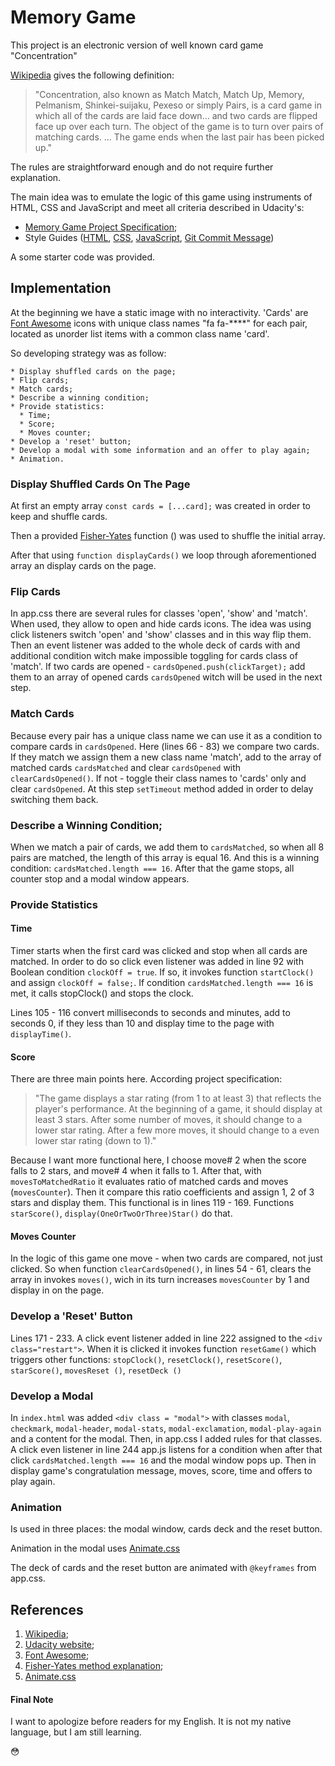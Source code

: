 # Memory Game

This project is an electronic version of well known card game "Concentration"

[Wikipedia](https://en.wikipedia.org/wiki/Concentration_(card_game)) gives the following definition:

>"Concentration, also known as Match Match, Match Up, Memory, Pelmanism, Shinkei-suijaku, Pexeso or simply Pairs, is a card game in which all of the cards are laid face down... and two cards are flipped face up over each turn. The object of the game is to turn over pairs of matching cards. ... The game ends when the last pair has been picked up."

The rules are straightforward enough and do not require further explanation.

The main idea was to emulate the logic of this game using instruments of HTML, CSS and JavaScript and meet all criteria described in Udacity's:
  - [Memory Game Project Specification](https://review.udacity.com/#!/rubrics/591/view);
  - Style Guides ([HTML](http://udacity.github.io/frontend-nanodegree-styleguide/index.html), [CSS](http://udacity.github.io/frontend-nanodegree-styleguide/css.html), [JavaScript](http://udacity.github.io/frontend-nanodegree-styleguide/javascript.html), [Git Commit Message](https://udacity.github.io/git-styleguide/))

A some starter code was provided.

## Implementation

At the beginning we have a static image with no interactivity. 'Cards' are [Font Awesome](https://fontawesome.com/icons?from=io) icons with unique class names "fa fa-****" for each pair, located as unorder list items with a common class name 'card'.

So developing strategy was as follow:

    * Display shuffled cards on the page;
    * Flip cards;
    * Match cards;
    * Describe a winning condition;
    * Provide statistics:
      * Time;
      * Score;
      * Moves counter;
    * Develop a 'reset' button;
    * Develop a modal with some information and an offer to play again;
    * Animation.


###  Display Shuffled Cards On The Page

At first an empty array `const cards = [...card];` was created in order to keep and shuffle cards.

Then a provided [Fisher-Yates](https://www.youtube.com/watch?v=tLxBwSL3lPQ) function () was used to shuffle the initial array.

After that using  `function displayCards()` we loop through aforementioned array an display cards on the page.


### Flip Cards

In app.css there are several rules for classes 'open', 'show' and 'match'. When used, they allow to open and hide cards icons. The idea was using click listeners switch 'open' and 'show' classes and in this way flip them. Then an event listener was added to the whole deck of cards with and additional condition witch make impossible toggling for cards class of 'match'. If two cards are opened - `cardsOpened.push(clickTarget);` add them to an array of opened cards `cardsOpened` witch will be used in the next step.

### Match Cards

Because every pair has a unique class name we can use it as a condition to compare cards in `cardsOpened`. Here (lines 66 - 83) we compare two cards. If they match we assign them a new class name 'match', add to the array of matched cards `cardsMatched` and clear `cardsOpened` with `clearCardsOpened()`. If not - toggle their class names to 'cards' only and clear `cardsOpened`. At this step `setTimeout` method added in order to delay switching them back.

### Describe a Winning Condition;

When we match a pair of cards, we add them to `cardsMatched`, so when all 8 pairs are matched, the length of this array is equal 16. And this is a winning condition: `cardsMatched.length === 16`. After that the game stops, all counter stop and a modal window appears.

### Provide Statistics

#### Time
Timer starts when the first card was clicked and stop when all cards are matched.
In order to do so click even listener was added in line 92 with Boolean condition `clockOff = true`. If so, it invokes function `startClock()` and assign `clockOff = false;`. If condition `cardsMatched.length === 16` is met, it calls stopClock() and stops the clock.

Lines 105 - 116 convert milliseconds to seconds and minutes, add to seconds 0, if they less than 10 and display time to the page with `displayTime()`.

#### Score

There are three main points here. According project specification:

>"The game displays a star rating (from 1 to at least 3) that reflects the player's performance. At the beginning of a game, it should display at least 3 stars. After some number of moves, it should change to a lower star rating. After a few more moves, it should change to a even lower star rating (down to 1)."

Because I want more functional here, I choose move# 2 when the score falls to 2 stars, and move# 4 when it falls to 1. After that, with `movesToMatchedRatio` it evaluates ratio of matched cards and moves (`movesCounter`). Then it compare this ratio coefficients and assign 1, 2 of 3 stars and display them.
This functional is in lines 119 - 169. Functions `starScore()`, `display(OneOrTwoOrThree)Star()` do that.

#### Moves Counter

In the logic of this game one move - when two cards are compared, not just clicked. So when function `clearCardsOpened()`, in lines 54 - 61, clears the array in invokes `moves()`, wich in its turn increases `movesCounter` by 1 and display in on the page.

### Develop a 'Reset' Button

Lines 171 - 233.
A click event listener added in line 222 assigned to the `<div class="restart">`. When it is clicked it invokes function `resetGame()` which triggers other functions: `stopClock()`, `resetClock()`, `resetScore()`, `starScore()`, `movesReset ()`, `resetDeck ()`

### Develop a Modal

In `index.html`  was added `<div class = "modal">`  with classes `modal`, `checkmark`, `modal-header`, `modal-stats`, `modal-exclamation`, `modal-play-again` and a content for the modal. Then, in app.css I added rules for that classes. A click even listener in line 244 app.js listens for a condition when after that click `cardsMatched.length === 16` and the modal window pops up. Then in display game's congratulation message, moves, score, time and offers to play again.

### Animation

Is used in three places: the modal window, cards deck and the reset button.

Animation in the modal uses [Animate.css](https://github.com/daneden/animate.css)

The deck of cards and the reset button are animated with `@keyframes` from app.css.

## References

1. [Wikipedia](https://en.wikipedia.org/wiki/Concentration_(card_game));
2. [Udacity website](http://udacity.github.io/frontend-nanodegree-styleguide/index.html);
3. [Font Awesome](https://fontawesome.com/icons?from=io);
4. [Fisher-Yates method explanation](https://www.youtube.com/watch?v=tLxBwSL3lPQ);
5. [Animate.css](https://github.com/daneden/animate.css)

#### Final Note

I want to apologize before readers for my English. It is not my native language, but I am still learning.

:flushed:

